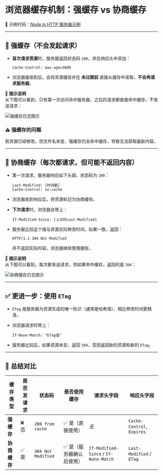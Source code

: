 # 浏览器缓存机制：强缓存 vs 协商缓存

📁 示例代码：[Node.js HTTP 服务器示例](https://github.com/linzhe141/cache-demo/blob/main/index.js)

---

## 🚀 强缓存（**不会发起请求**）

- **首次请求资源**时，服务器返回状态码 `200`，并在响应头中添加：

  ```http
  Cache-Control: max-age=3600
  ```

- 浏览器接收到后，会将资源缓存并在 **未过期前** 直接从缓存中读取，**不会再请求服务器**。

📌 **图示说明**  
从下图可以看到，只有第一次访问命中服务器，之后的请求都直接命中缓存，不发送请求：

![强缓存日志图示](https://github.com/user-attachments/assets/761576d8-5e55-408c-90b5-242ea5e6ad54)

### ⚠️ 强缓存的问题

若资源已经修改，但文件名未变，强缓存仍会命中缓存，导致无法获取最新内容。

---

## 🔄 协商缓存（**每次都请求，但可能不返回内容**）

- 第一次请求，服务器响应如下头部，状态码为 `200`：

  ```http
  Last-Modified: [时间戳]
  Cache-Control: no-cache
  ```

- 浏览器收到响应后，将资源标记为协商缓存。

- **下次请求**时，浏览器会带上：

  ```http
  If-Modified-Since: [上次的Last-Modified]
  ```

- 服务器比较这个值与资源实际修改时间，如果一致，返回：

  ```http
  HTTP/1.1 304 Not Modified
  ```

  并不返回实际内容，浏览器继续使用缓存。

📌 **图示说明**  
从下图可以看到，每次都发送请求，但如果命中缓存，返回的是 `304`：

![协商缓存日志图示](https://github.com/user-attachments/assets/727a8cd6-c3ea-46ef-bbb4-6d34f208bb1a)

---

## ✅ 更进一步：使用 `ETag`

- `ETag` 是服务器为资源生成的唯一标识（通常是哈希值），相比修改时间更精准。
- 浏览器请求时带上：

  ```http
  If-None-Match: "ETag值"
  ```

- 服务器比较后，如果资源未变，返回 `304`，否则返回新的资源和新的 `ETag`。

---

## 🧠 总结对比

| 缓存类型     | 是否发请求 | 状态码             | 是否使用缓存              | 请求头字段                            | 响应头字段                 |
| ------------ | ---------- | ------------------ | ------------------------- | ------------------------------------- | -------------------------- |
| **强缓存**   | ❌ 否      | `200 from cache`   | ✅ 是（直接使用）         | _无_                                  | `Cache-Control`, `Expires` |
| **协商缓存** | ✅ 是      | `304 Not Modified` | ✅ 是（服务器确认后使用） | `If-Modified-Since` / `If-None-Match` | `Last-Modified` / `ETag`   |
